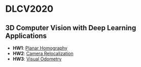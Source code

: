 # DLCV2020

## **3D Computer Vision with Deep Learning Applications**

* **HW1**: [Planar Homography ](https://github.com/DLCV-Fall-2020/hw2-Andychen3558)
* **HW2**: [Camera Relocalization](https://github.com/DLCV-Fall-2020/hw2-Andychen3558)
* **HW3**: [Visual Odometry](https://github.com/DLCV-Fall-2020/hw3-Andychen3558)

  


